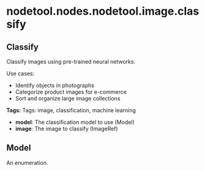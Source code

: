# nodetool.nodes.nodetool.image.classify

## Classify

Classify images using pre-trained neural networks.

Use cases:
- Identify objects in photographs
- Categorize product images for e-commerce
- Sort and organize large image collections

**Tags:** Tags: image, classification, machine learning

- **model**: The classification model to use (Model)
- **image**: The image to classify (ImageRef)

## Model

An enumeration.

